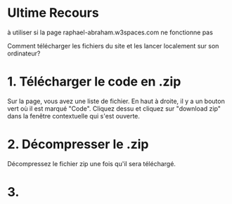 # Ultime Recours
à utiliser si la page raphael-abraham.w3spaces.com ne fonctionne pas

Comment télécharger les fichiers du site et les lancer localement sur son ordinateur?

# 1. Télécharger le code en .zip
Sur la page, vous avez une liste de fichier. En haut à droite, il y a un bouton vert où il est marqué "Code". Cliquez dessu et cliquez sur "download zip" dans la fenêtre contextuelle qui s'est ouverte.

# 2. Décompresser le .zip
Décompressez le fichier zip une fois qu'il sera téléchargé.

# 3.
